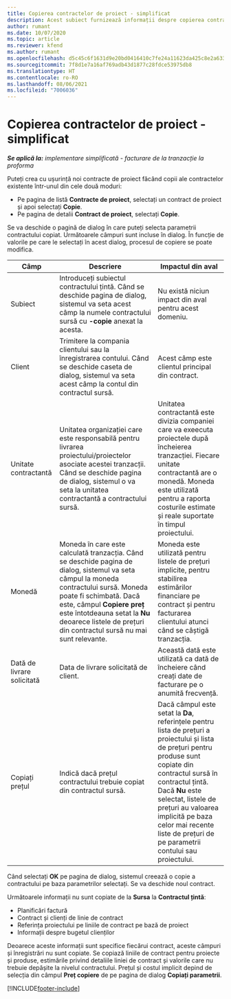 ```yaml
---
title: Copierea contractelor de proiect - simplificat
description: Acest subiect furnizează informații despre copierea contractelor de proiect în Project Operations.
author: rumant
ms.date: 10/07/2020
ms.topic: article
ms.reviewer: kfend
ms.author: rumant
ms.openlocfilehash: d5c45c6f1631d9e20bd0416410c7fe24a11623da425c8e2a633b085fbfabdd79
ms.sourcegitcommit: 7f8d1e7a16af769adb43d1877c28fdce53975db8
ms.translationtype: HT
ms.contentlocale: ro-RO
ms.lasthandoff: 08/06/2021
ms.locfileid: "7006036"
---
```

# <a name="copy-project-contracts---lite"></a>Copierea contractelor de proiect - simplificat

_**Se aplică la:** implementare simplificată - facturare de la tranzacție la proforma_

Puteți crea cu ușurință noi contracte de proiect făcând copii ale contractelor existente într-unul din cele două moduri: 

  - Pe pagina de listă **Contracte de proiect**, selectați un contract de proiect și apoi selectați **Copie**.
  - Pe pagina de detalii **Contract de proiect**, selectați **Copie**.

Se va deschide o pagină de dialog în care puteți selecta parametrii contractului copiat. Următoarele câmpuri sunt incluse în dialog. În funcție de valorile pe care le selectați în acest dialog, procesul de copiere se poate modifica.

| **Câmp** | **Descriere** | **Impactul din aval** |
| --- | --- | --- |
| Subiect | Introduceți subiectul contractului țintă. Când se deschide pagina de dialog, sistemul va seta acest câmp la numele contractului sursă cu **-copie** anexat la acesta. | Nu există niciun impact din aval pentru acest domeniu. |
| Client | Trimitere la compania clientului sau la înregistrarea contului. Când se deschide caseta de dialog, sistemul va seta acest câmp la contul din contractul sursă. | Acest câmp este clientul principal din contract. |
| Unitate contractantă | Unitatea organizației care este responsabilă pentru livrarea proiectului/proiectelor asociate acestei tranzacții. Când se deschide pagina de dialog, sistemul o va seta la unitatea contractantă a contractului sursă. | Unitatea contractantă este divizia companiei care va exeecuta proiectele după încheierea tranzacției. Fiecare unitate contractantă are o monedă. Moneda este utilizată pentru a raporta costurile estimate și reale suportate în timpul proiectului. |
| Monedă | Moneda în care este calculată tranzacția. Când se deschide pagina de dialog, sistemul va seta câmpul la moneda contractului sursă. Moneda poate fi schimbată. Dacă este, câmpul **Copiere preț** este întotdeauna setat la **Nu** deoarece listele de prețuri din contractul sursă nu mai sunt relevante. | Moneda este utilizată pentru listele de prețuri implicite, pentru stabilirea estimărilor financiare pe contract și pentru facturarea clientului atunci când se câștigă tranzacția. |
| Dată de livrare solicitată | Data de livrare solicitată de client. | Această dată este utilizată ca dată de încheiere când creați date de facturare pe o anumită frecvență. |
| Copiați prețul | Indică dacă prețul contractului trebuie copiat din contractul sursă. | Dacă câmpul este setat la **Da**, referințele pentru lista de prețuri a proiectului și lista de prețuri pentru produse sunt copiate din contractul sursă în contractul țintă. Dacă **Nu** este selectat, listele de prețuri au valoarea implicită pe baza celor mai recente liste de prețuri de pe parametrii contului sau proiectului. |

Când selectați **OK** pe pagina de dialog, sistemul creează o copie a contractului pe baza parametrilor selectați. Se va deschide noul contract.

Următoarele informații nu sunt copiate de la **Sursa** la **Contractul țintă**:

  - Planificări factură
  - Contract și clienți de linie de contract
  - Referința proiectului pe liniile de contract pe bază de proiect
  - Informații despre bugetul clienților

Deoarece aceste informații sunt specifice fiecărui contract, aceste câmpuri și înregistrări nu sunt copiate. Se copiază liniile de contract pentru proiecte și produse, estimările privind detaliile liniei de contract și valorile care nu trebuie depășite la nivelul contractului. Prețul și costul implicit depind de selecția din câmpul **Preț copiere** de pe pagina de dialog **Copiați parametrii**.


[!INCLUDE[footer-include](../../includes/footer-banner.md)]
